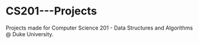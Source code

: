 # CS201---Projects
Projects made for Computer Science 201 - Data Structures and Algorithms @ Duke University.
